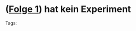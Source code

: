 # ([Folge 1](http://minkorrekt.de/methodisch-inkorrekt-folge-1-backofenbier/)) hat kein Experiment


Tags: 
